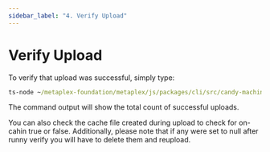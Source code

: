 ```yaml
---
sidebar_label: "4. Verify Upload"
---
```


# Verify Upload

To verify that upload was successful, simply type:

```cmd
ts-node ~/metaplex-foundation/metaplex/js/packages/cli/src/candy-machine-cli.ts verify --keypair ~/.config/solana/devnet.json
```

The command output will show the total count of successful uploads.

You can also check the cache file created during upload to check for on-cahin true or false. Additionally, please note that if any were set to null after runny verify you will have to delete them and reupload. 
